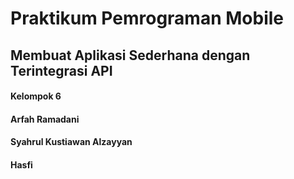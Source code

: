 # Praktikum Pemrograman Mobile
## Membuat Aplikasi Sederhana dengan Terintegrasi API
#### Kelompok 6
#### Arfah Ramadani
#### Syahrul Kustiawan Alzayyan
#### Hasfi 
